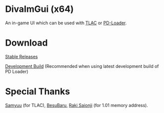 # DivaImGui (x64)

An in-game UI which can be used with [TLAC](https://github.com/samyuu/TotallyLegitArcadeController) or [PD-Loader](https://notabug.org/nastys/PD-Loader).

# Download

[Stable Releases](https://github.com/lybxlpsv/DivaImGui/releases)

[Development Build](https://ci.appveyor.com/project/lybxlpsv/divaimgui/build/artifacts) (Recommended when using latest development build of PD Loader)

# Special Thanks

[Samyuu](https://github.com/samyuu/) (for TLAC), [BesuBaru](https://github.com/BesuBaru), [Raki Saionji](https://github.com/rakisaionji) (for 1.01 memory address).
